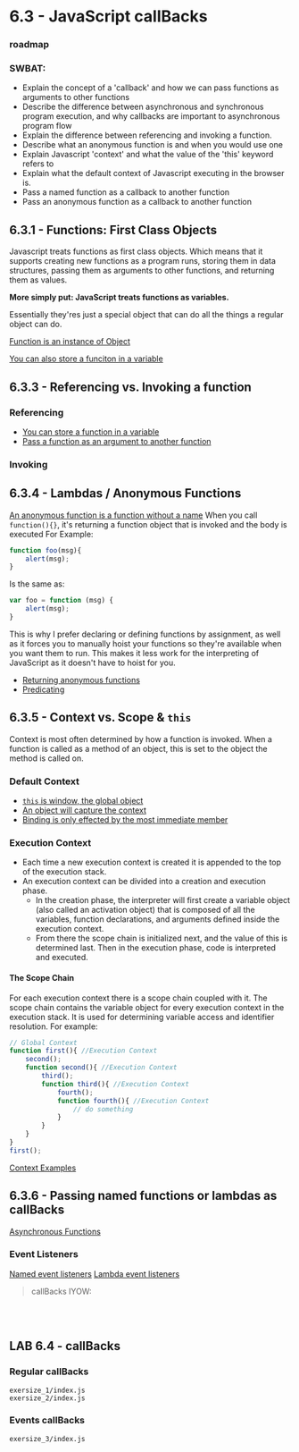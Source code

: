# 6.3 - JavaScript callBacks

### roadmap




### SWBAT: 
- Explain the concept of a 'callback' and how we can pass functions as arguments to other functions
- Describe the difference between asynchronous and synchronous program execution, and why callbacks are important to asynchronous program flow
- Explain the difference between referencing and invoking a function.
- Describe what an anonymous function is and when you would use one
- Explain Javascript 'context' and what the value of the 'this' keyword refers to
- Explain what the default context of Javascript executing in the browser is.
- Pass a named function as a callback to another function
- Pass an anonymous function as a callback to another function



## 6.3.1 - Functions: First Class Objects
Javascript treats functions as first class objects. Which means that it supports creating new functions as a program runs, storing them in data structures, passing them as arguments to other functions, and returning them as values.

**More simply put: JavaScript treats functions as variables.**

Essentially they'res just a special object that can do all the things a regular object can do.

[Function is an instance of Object](http://repl.it/BCGC)

[You can also store a funciton in a variable](BCGO)

## 6.3.3 - Referencing vs. Invoking a function

### Referencing
- [You can store a function in a variable](http://repl.it/BCGJ)
- [Pass a function as an argument to another function](http://repl.it/BCGL)

### Invoking







## 6.3.4 - Lambdas / Anonymous Functions

[An anonymous function is a function without a name](http://repl.it/BCGO)
When you call `function(){}`, it's returning a function object that is invoked and the body is executed
For Example:

```js
function foo(msg){
    alert(msg);
}
```

Is the same as:

```js
var foo = function (msg) {
    alert(msg);
}
```
This is why I prefer declaring or defining functions by assignment, as well as it forces you to manually hoist your functions so they're available when you want them to run. This makes it less work for the interpreting of JavaScript as it doesn't have to hoist for you.

- [Returning anonymous functions](http://repl.it/BCGk)
- [Predicating](http://repl.it/BCGp)

## 6.3.5 - Context vs. Scope & `this`
Context is most often determined by how a function is invoked. When a function is called as a method of an object, this is set to the object the method is called on.

### Default Context
- [`this` is window, the global object](http://repl.it/BCFr/1)
- [An object will capture the context](http://repl.it/BCFs/3)
- [Binding is only effected by the most immediate member](http://repl.it/BCFv/2)

### Execution Context
- Each time a new execution context is created it is appended to the top of the execution stack. 
- An execution context can be divided into a creation and execution phase.
	- In the creation phase, the interpreter will first create a variable object (also called an activation object) that is composed of all the variables, function declarations, and arguments defined inside the execution context.
	- From there the scope chain is initialized next, and the value of this is determined last. Then in the execution phase, code is interpreted and executed.


#### The Scope Chain

For each execution context there is a scope chain coupled with it. The scope chain contains the variable object for every execution context in the execution stack. It is used for determining variable access and identifier resolution. For example:

```javascript
// Global Context
function first(){ //Execution Context
    second();
    function second(){ //Execution Context
        third();
        function third(){ //Execution Context
            fourth();
            function fourth(){ //Execution Context
                // do something
            }
        }
    }   
}
first();
```

[Context Examples](http://repl.it/BCGd)

## 6.3.6 - Passing named functions or lambdas as callBacks

[Asynchronous Functions](http://repl.it/BCGS)

### Event Listeners

[Named event listeners]()
[Lambda event listeners]()


> callBacks IYOW:

<!--
- We can pass a function as an argument in another function and later execute that passed-in function and even return it to be executed later. 
-->

<br /><br />

## LAB 6.4 - callBacks

### Regular callBacks
 `exersize_1/index.js`
<br />
 `exersize_2/index.js`


### Events callBacks
 `exersize_3/index.js`

